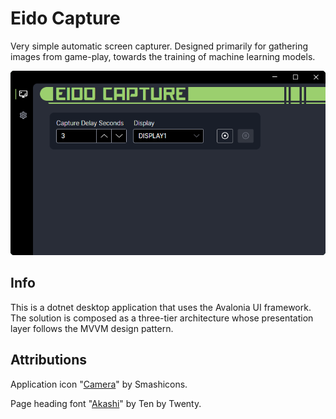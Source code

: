 Eido Capture
===============

Very simple automatic screen capturer. Designed primarily for gathering images from game-play, towards the training of machine learning models.

<img src="https://raw.githubusercontent.com/aaron-salisbury/EidoCapture/master/screenshot.png" width="600">

Info
----
This is a dotnet desktop application that uses the Avalonia UI framework. The solution is composed as a three-tier architecture whose presentation layer follows the MVVM design pattern.

Attributions
------------

Application icon "[Camera](https://www.flaticon.com/free-icon/camera_6256377)" by Smashicons.

Page heading font "[Akashi](https://www.fontspace.com/akashi-font-f14894)" by Ten by Twenty.
